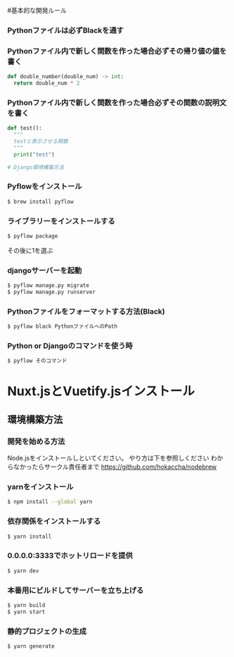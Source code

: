 #基本的な開発ルール

### Pythonファイルは必ずBlackを通す
### Pythonファイル内で新しく関数を作った場合必ずその帰り値の値を書く

```python
def double_number(double_num) -> int:
  return double_num * 2
```

### Pythonファイル内で新しく関数を作った場合必ずその関数の説明文を書く

```python
def test():
  """
  testと表示させる関数
  """
  print("test")

# Django環境構築方法
```

### Pyflowをインストール
```bash
$ brew install pyflow
```

### ライブラリーをインストールする
```bash
$ pyflow package
```
その後に1を選ぶ


### djangoサーバーを起動
```bash
$ pyflow manage.py migrate
$ pyflow manage.py runserver
```

### Pythonファイルをフォーマットする方法(Black)
```bash
$ pyflow black PythonファイルへのPath
```

### Python or Djangoのコマンドを使う時
```bash
$ pyflow そのコマンド
```

# Nuxt.jsとVuetify.jsインストール
## 環境構築方法

### 開発を始める方法
Node.jsをインストールしといてください。
やり方は下を参照しください
わからなかったらサークル責任者まで
https://github.com/hokaccha/nodebrew

### yarnをインストール
```bash
$ npm install --global yarn
```

### 依存関係をインストールする
```bash
$ yarn install
```

### 0.0.0.0:3333でホットリロードを提供
```bash
$ yarn dev
```

### 本番用にビルドしてサーバーを立ち上げる
```bash
$ yarn build
$ yarn start
```

### 静的プロジェクトの生成
```bash
$ yarn generate
```
